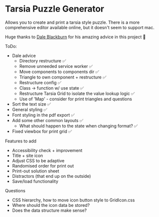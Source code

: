 # Tarsia Puzzle Generator

Allows you to create and print a tarsia style puzzle.
There is a more comprehensive editor available online, but it doesn't seem to support mac.

Huge thanks to [Dale Blackburn](https://github.com/dakebl) for his amazing advice in this project 💛

ToDo:
- Dale advice
  - Directory restructure ✅
  - Remove unneeded service worker ✅
  - Move components to components dir ✅
  - Triangle to own component + restructure ✅
  - Restructure config ✅
  - Class -> function w/ use state ✅
  - Restructure Tarsia Grid to isolate the value lookup logic ✅
  - Use of 'Map' - consider for print triangles and questions
- Sort the text size ✅
- General styling ✅
- Font styling in the pdf export ✅
- Add some other common layouts ✅
  - What should happen to the state when changing format? ✅
- Fixed viewbox for print grid ✅

Features to add
- Accessibility check + improvement
- Title + site icon
- Adjust CSS to be adaptive
- Randomised order for print out
- Print-out solution sheet
- Distractors (that end up on the outside)
- Save/load functionality

Questions
- CSS hierarchy, how to move icon button style to GridIcon.css
- Where should the icon data be stored?
- Does the data structure make sense?